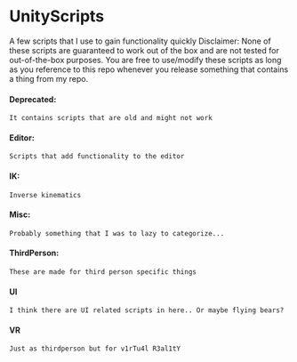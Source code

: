 # UnityScripts
A few scripts that I use to gain functionality quickly
Disclaimer: None of these scripts are guaranteed to work out of the box and are not tested for out-of-the-box purposes.
You are free to use/modify these scripts as long as you reference to this repo whenever you release something that contains a thing from my repo.

#### Deprecated:
	It contains scripts that are old and might not work

#### Editor:
	Scripts that add functionality to the editor

#### IK:
	Inverse kinematics

#### Misc:
	Probably something that I was to lazy to categorize...

#### ThirdPerson:
	These are made for third person specific things

#### UI
	I think there are UI related scripts in here.. Or maybe flying bears?

#### VR
	Just as thirdperson but for v1rTu4l R3al1tY